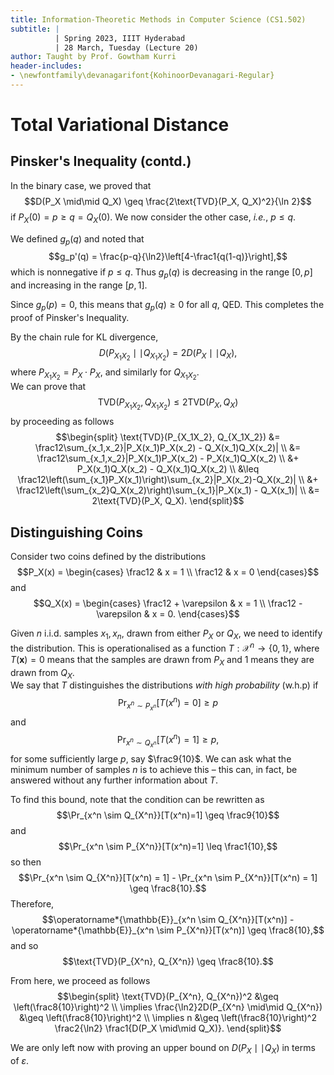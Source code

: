 ```yaml
---
title: Information-Theoretic Methods in Computer Science (CS1.502)
subtitle: |
          | Spring 2023, IIIT Hyderabad
          | 28 March, Tuesday (Lecture 20)
author: Taught by Prof. Gowtham Kurri
header-includes:
- \newfontfamily\devanagarifont{KohinoorDevanagari-Regular}
---
```


# Total Variational Distance
## Pinsker's Inequality (contd.)
In the binary case, we proved that
$$D(P_X \mid\mid Q_X) \geq \frac{2\text{TVD}(P_X, Q_X)^2}{\ln 2}$$
if $P_X(0) = p \geq q = Q_X(0)$. We now consider the other case, *i.e.*, $p \leq q$.

We defined $g_p(q)$ and noted that
$$g_p'(q) = \frac{p-q}{\ln2}\left[4-\frac1{q(1-q)}\right],$$
which is nonnegative if $p \leq q$. Thus $g_p(q)$ is decreasing in the range $[0,p]$ and increasing in the range $[p,1]$.

Since $g_p(p) = 0$, this means that $g_p(q) \geq 0$ for all $q$, QED. This completes the proof of Pinsker's Inequality.

By the chain rule for KL divergence,
$$D(P_{X_1X_2} \mid\mid Q_{X_1X_2}) = 2D(P_X \mid\mid Q_X),$$
where $P_{X_1X_2} = P_X \cdot P_X$, and similarly for $Q_{X_1X_2}$.  
We can prove that
$$\text{TVD}(P_{X_1X_2}, Q_{X_1X_2}) \leq 2\text{TVD}(P_X, Q_X)$$
by proceeding as follows
$$\begin{split}
\text{TVD}(P_{X_1X_2}, Q_{X_1X_2}) &= \frac12\sum_{x_1,x_2}|P_X(x_1)P_X(x_2) - Q_X(x_1)Q_X(x_2)| \\
&= \frac12\sum_{x_1,x_2}|P_X(x_1)P_X(x_2) - P_X(x_1)Q_X(x_2) \\
&+ P_X(x_1)Q_X(x_2) - Q_X(x_1)Q_X(x_2) \\
&\leq \frac12\left(\sum_{x_1}P_X(x_1)\right)\sum_{x_2}|P_X(x_2)-Q_X(x_2)| \\
&+ \frac12\left(\sum_{x_2}Q_X(x_2)\right)\sum_{x_1}|P_X(x_1) - Q_X(x_1)| \\
&= 2\text{TVD}(P_X, Q_X).
\end{split}$$

## Distinguishing Coins
Consider two coins defined by the distributions
$$P_X(x) = \begin{cases}
\frac12 & x = 1 \\
\frac12 & x = 0 \end{cases}$$
and
$$Q_X(x) = \begin{cases}
\frac12 + \varepsilon & x = 1 \\
\frac12 - \varepsilon & x = 0. \end{cases}$$

Given $n$ i.i.d. samples $x_1, x_n$, drawn from either $P_X$ or $Q_X$, we need to identify the distribution. This is operationalised as a function $T : \mathcal{X}^n \to \{0,1\}$, where $T(\mathbf{x}) = 0$ means that the samples are drawn from $P_X$ and $1$ means they are drawn from $Q_X$.  
We say that $T$ distinguishes the distributions *with high probability* (w.h.p) if
$$\Pr_{x^n \sim P_{x^n}}[T(x^n) = 0] \geq p$$
and
$$\Pr_{x^n \sim Q_{x^n}}[T(x^n) = 1] \geq p,$$
for some sufficiently large $p$, say $\frac9{10}$. We can ask what the minimum number of samples $n$ is to achieve this – this can, in fact, be answered without any further information about $T$.

To find this bound, note that the condition can be rewritten as
$$\Pr_{x^n \sim Q_{X^n}}[T(x^n)=1] \geq \frac9{10}$$
and
$$\Pr_{x^n \sim P_{X^n}}[T(x^n)=1] \leq \frac1{10},$$
so then
$$\Pr_{x^n \sim Q_{X^n}}[T(x^n) = 1] - \Pr_{x^n \sim P_{X^n}}[T(x^n) = 1] \geq \frac8{10}.$$
Therefore,
$$\operatorname*{\mathbb{E}}_{x^n \sim Q_{X^n}}[T(x^n)] - \operatorname*{\mathbb{E}}_{x^n \sim P_{X^n}}[T(x^n)] \geq \frac8{10},$$
and so
$$\text{TVD}(P_{X^n}, Q_{X^n}) \geq \frac8{10}.$$

From here, we proceed as follows
$$\begin{split}
\text{TVD}(P_{X^n}, Q_{X^n})^2 &\geq \left(\frac8{10}\right)^2 \\
\implies \frac{\ln2}2D(P_{X^n} \mid\mid Q_{X^n}) &\geq \left(\frac8{10}\right)^2 \\
\implies n &\geq \left(\frac8{10}\right)^2 \frac2{\ln2} \frac1{D(P_X \mid\mid Q_X)}.
\end{split}$$

We are only left now with proving an upper bound on $D(P_X \mid\mid Q_X)$ in terms of $\varepsilon$.